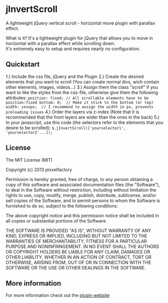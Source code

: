 jInvertScroll
=============

A lightweight jQuery vertical scroll - horizontal move plugin with parallax effect.

What is it?
It's a lightweight plugin for jQuery that allows you to move in horizontal with a parallax effect while scrolling down.<br/>
It's extremely easy to setup and requires nearly no configuration.

Quickstart
----------

1.) Include the css file, jQuery and the Plugin
2.) Create the desired elements that you want to scroll (You can create normal divs, wich contain other elements, images, videos...)
3.) Assign them the class "scroll" if you want to like the styles from the css-file, otherwise give them the following attributes:
    ```position: fixed;	// All scrollable elements have to be position:fixed
    bottom: 0;	// Make it stick to the bottom (or top)
    width: xxxxpx;	// I recommend to assign the width in px, prevents preloading issues```
4.) Order the layers via z-index (Note that it is recommended that the front layers are wider than the ones in the back)
5.) In your javascript, use this code (the selectors refer to the elements that you desire to be scrolled):
    ```$.jInvertScroll(['yourselector1', 'yourselector2'...]);```


License
-------

The MIT License (MIT)

Copyright (c) 2013 pixxelfactory

Permission is hereby granted, free of charge, to any person obtaining a copy
of this software and associated documentation files (the "Software"), to deal
in the Software without restriction, including without limitation the rights
to use, copy, modify, merge, publish, distribute, sublicense, and/or sell
copies of the Software, and to permit persons to whom the Software is
furnished to do so, subject to the following conditions:

The above copyright notice and this permission notice shall be included in
all copies or substantial portions of the Software.

THE SOFTWARE IS PROVIDED "AS IS", WITHOUT WARRANTY OF ANY KIND, EXPRESS OR
IMPLIED, INCLUDING BUT NOT LIMITED TO THE WARRANTIES OF MERCHANTABILITY,
FITNESS FOR A PARTICULAR PURPOSE AND NONINFRINGEMENT. IN NO EVENT SHALL THE
AUTHORS OR COPYRIGHT HOLDERS BE LIABLE FOR ANY CLAIM, DAMAGES OR OTHER
LIABILITY, WHETHER IN AN ACTION OF CONTRACT, TORT OR OTHERWISE, ARISING FROM,
OUT OF OR IN CONNECTION WITH THE SOFTWARE OR THE USE OR OTHER DEALINGS IN
THE SOFTWARE.


More information
----------------

For more information check out the [plugin website](http://www.pixxelfactory.net/jInvertScroll)
